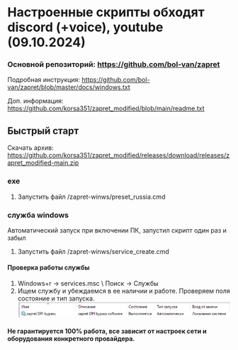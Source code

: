 # Настроенные скрипты обходят discord (+voice), youtube **(09.10.2024)**

### **Основной репозиторий: https://github.com/bol-van/zapret**

Подробная инструкция: https://github.com/bol-van/zapret/blob/master/docs/windows.txt

Доп. информация: https://github.com/korsa351/zapret_modified/blob/main/readme.txt

## Быстрый старт

Скачать архив: https://github.com/korsa351/zapret_modified/releases/download/releases/zapret_modified-main.zip

### exe
1. Запустить файл /zapret-winws/preset_russia.cmd

### служба windows
Автоматический запуск при включении ПК, запустил скрипт один раз и забыл
1. Запустить файл /zapret-winws/service_create.cmd

#### Проверка работы службы
1. Windows+r → services.msc \ Поиск → Службы
2. Ищем службу и убеждаемся в ее наличии и работе. Проверяем поля состояние и тип запуска.
![](https://github.com/korsa351/zapret_modified/blob/main/example.png)

#### **Не гарантируется 100% работа, все зависит от настроек сети и оборудования конкретного провайдера.**
